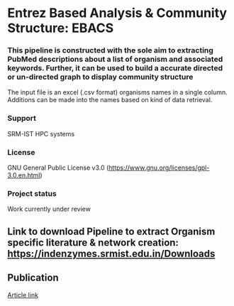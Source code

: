 # Entrez Based Analysis & Community Structure: EBACS

### This pipeline is constructed with the sole aim to extracting PubMed descriptions about a list of organism and associated keywords. Further, it can be used to build a accurate directed or un-directed graph to display community structure

The input file is an excel (.csv format) organisms names in a single column. Additions can be made into the names based on kind of data retrieval.

### Support

SRM-IST HPC systems

### License

GNU General Public License v3.0 (https://www.gnu.org/licenses/gpl-3.0.en.html)


### Project status
Work currently under review


## Link to download Pipeline to extract Organism specific literature & network creation: https://indenzymes.srmist.edu.in/Downloads


## Publication 
[Article link](https://link.springer.com/article/10.1007/s00284-021-02456-2)

